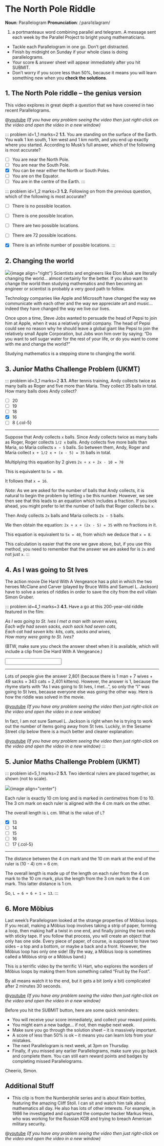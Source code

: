 # The North Pole Riddle

<div class="dictionary">

__Noun__: Parallelogram
__Pronunciation__: /ˌparəˈlɛləɡram/

1. a portmanteaux word combining parallel and telegram. A message sent each
week by the Parallel Project to bright young mathematicians.

</div>

*	Tackle each Parallelogram in one go. Don’t get distracted.
*	Finish by midnight on Sunday if your whole class is doing parallelograms.
*	Your score & answer sheet will appear immediately after you hit SUBMIT.
*	Don’t worry if you score less than 50%, because it means you will learn something new when you __check the solutions__.


## 1.	The North Pole riddle – the genius version

This video explores in great depth a question that we have covered in two recent Parallelograms.

@[youtube](c_Vl4T4Anc4?rel=0) _(If you have any problem seeing the video then just right-click on the video and open the video in a new window)_

::: problem id=1_1 marks=2
__1.1.__ You are standing on the surface of the Earth. You walk 1 km south, 1 km west and 1 km north, and you end up exactly where you started. According to  Musk’s full answer, which of the following is most accurate?

* [ ] You are near the North Pole.
* [ ] You are near the South Pole.
* [x] You can be near either the North or South Poles.
* [ ] You are on the Equator.
* [ ] You are in the centre of the Earth.
:::

::: problem id=1_2 marks=3
__1.2.__ Following on from the previous question, which of the following is most accurate?

* [ ] There is no possible location.
* [ ] There is one possible location.
* [ ] There are two possible locations.
* [ ] There are 72 possible locations.
* [x] There is an infinite number of possible locations.
:::


## 2. Changing the world

![](/resources/8-25-north-pole/2-steve-jobs.jpg){image align="right"}
Scientists and engineers like Elon Musk are literally changing the world... almost certainly for the better. If you also want to change the world then studying mathematics and then becoming an engineer or scientist is probably a very good path to follow.

Technology companies like Apple and Microsoft have changed the way we communicate with each other and the way we appreciate art and music... indeed they have changed the way we live our lives.

Once upon a time, Steve Jobs wanted to persuade the head of Pepsi to join him at Apple, when it was a relatively small company. The head of Pepsi could see no reason why he should leave a global giant like Pepsi to join the relatively small Apple Corporation, but Jobs won him over by saying: “Do you want to sell sugar water for the rest of your life, or do you want to come with me and change the world?”

Studying mathematics is a stepping stone to changing the world.


## 3. Junior Maths Challenge Problem (UKMT)
<!--- (2013) --->

::: problem id=3_1 marks=2
__3.1.__ After tennis training, Andy collects twice as many balls as Roger and five more than
Maria. They collect 35 balls in total. How many balls does Andy collect?

* [ ] 20
* [ ] 19
* [ ] 18
* [x] 16
* [ ] 8
{.col-5}

---

Suppose that Andy collects `x` balls. Since Andy collects twice as many balls as Roger, Roger collects `1/2 x` balls. Andy collects five more balls than Maria, so Maria collects `x − 5` balls. So between them, Andy, Roger and Maria collect `x + 1/2 x + (x - 5) = 35` balls in total.

Multiplying this equation by 2 gives `2x + x + 2x - 10 = 70`

This is equivalent to `5x = 80`.

It follows that `x = 16`.

_Note:_ As we are asked for the number of balls that Andy collects, it is natural to begin the problem by letting `x` be this number. However, we see then see that this leads to an equation which includes a fraction. If you look ahead, you might prefer to let the number of balls that Roger collects be `x`.

Then Andy collects `2x` balls and Maria collects `2x − 5` balls.

We then obtain the equation: `2x + x + (2x - 5) = 35` with no fractions in it.

This equation is equivalent to `5x = 40`, from which we deduce that `x = 8`.

This calculation is easier that the one we gave above, but, if you use this method, you need to remember that the answer we are asked for is `2x` and not just `x`.
:::


## 4. As I was going to St Ives

The action movie Die Hard With A Vengeance has a plot in which the two heroes McClane and Carver (played by Bruce Willis and Samuel L. Jackson) have to solve a series of riddles in order to save the city from the evil villain Simon Gruber.

::: problem id=4_1 marks=3
__4.1.__ Have a go at this 200-year-old riddle featured in the film:

_As I was going to St. Ives I met a man with seven wives,  
Each wife had seven sacks, each sack had seven cats,  
Each cat had seven kits: kits, cats, sacks and wives,  
How many were going to St. Ives?_

(BTW, make sure you check the answer sheet when it is available, which will include a clip from Die Hard With  A Vengeance.)

<input solution="1"/>

---

Lots of people give the answer 2,801 (because there is 1 man + 7 wives + 49 sacks + 343 cats + 2,401 kittens). However, the answer is 1, because the rhyme starts with “As I was going to St Ives, I met...”, so only the “I” was going to St Ives, because everyone else was going the other way. Here is how the riddle was solved in the movie.

@[youtube](zcUJUOMtfHQ?rel=0) _(If you have any problem seeing the video then just right-click on the video and open the video in a new window)_

In fact, I am not sure Samuel L. Jackson is right when he is trying to work out the number of items going away from St Ives. Luckily, in the Sesame Street clip below there is a much better and clearer explanation:

@[youtube](ol1h9VB4Lyk?rel=0) _(If you have any problem seeing the video then just right-click on the video and open the video in a new window)_
:::


## 5. Junior Maths Challenge Problem (UKMT)
<!--- (2013) --->

::: problem id=5_1 marks=2
__5.1.__ Two identical rulers are placed together, as shown (not to scale).

![](/resources/8-25-north-pole/5-rulers-question.jpg){image align="center"}

Each ruler is exactly 10 cm long and is marked in centimetres from 0 to 10. The 3 cm
mark on each ruler is aligned with the 4 cm mark on the other.

The overall length is `L` cm. What is the value of `L`?

* [x] 13
* [ ] 14
* [ ] 15
* [ ] 16
* [ ] 17
{.col-5}

---

The distance between the 4 cm mark and the 10 cm mark at the end of the ruler is (10 - 4) cm = 6 cm.

The overall length is made up of the length on each ruler from the 4 cm mark to the 10 cm mark, plus the length from the 3 cm mark to the 4 cm mark. This latter distance is 1 cm.

So, `L = 6 + 6 + 1 = 13`.
:::


## 6. More Möbius

Last week’s Parallelogram looked at the strange properties of Möbius loops. If you recall, making a Möbius loop involves taking a strip of paper, forming a loop, then making half a twist in one end, and finally joining the two ends with sticky tape. If you follow that process, you will create an object that only has one side. Every piece of paper, of course, is supposed to have two sides – a top and a bottom, or maybe a back and a front. However, the Möbius loop has only one side! (By the way, a Möbius loop is sometimes called a Möbius strip or a Möbius band.)

This is a terrific video by the terrific Vi Hart, who explores the wonders of Möbius loops by making them from something called “Fruit by the Foot”.

By all means watch it to the end, but it gets a bit (only a bit) complicated after 2 minutes 30 seconds.

@[youtube](Am-a5x9DGjg?rel=0) _(If you have any problem seeing the video then just right-click on the video and open the video in a new window)_



Before you hit the SUBMIT button, here are some quick reminders:

*	You will receive your score immediately, and collect your reward points.
*	You might earn a new badge... if not, then maybe next week.
*	Make sure you go through the solution sheet – it is massively important.
*	A score of less than 50% is ok – it means you can learn lots from your mistakes.
*	The next Parallelogram is next week, at 3pm on Thursday.
*	Finally, if you missed any earlier Parallelograms, make sure you go back and complete them. You can still earn reward points and badges by completing missed Parallelograms.

Cheerio,
Simon.


## Additional Stuff

* This clip is from the Numberphile series and is about Klein bottles, featuring the amazing Cliff Stoll. I can sit and watch him talk about mathematics all day. He also has lots of other interests. For example, in 1986 he investigated and captured the computer hacker Markus Hess, who was working for the Russian KGB and trying to breach American military security.

@[youtube](AAsICMPwGPY?rel=0) _(If you have any problem seeing the video then just right-click on the video and open the video in a new window)_
